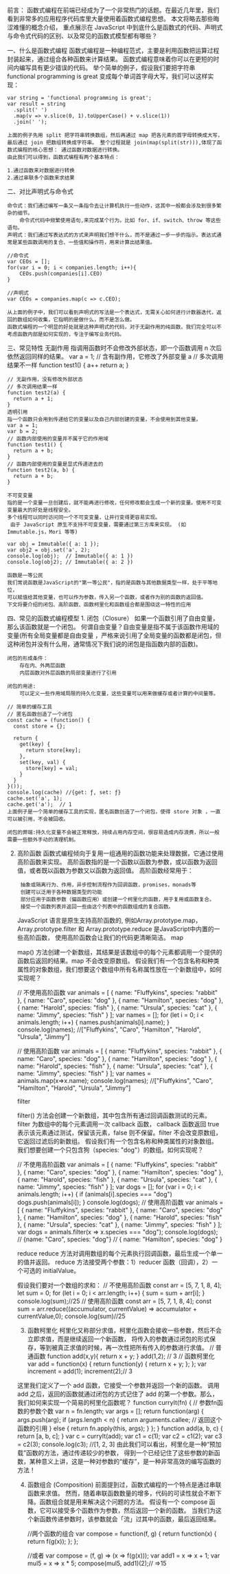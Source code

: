 
前言：
    函数式编程在前端已经成为了一个非常热门的话题。在最近几年里，我们看到非常多的应用程序代码库里大量使用着函数式编程思想。
    本文将略去那些晦涩难懂的概念介绍，
    重点展示在 JavaScript 中到底什么是函数式的代码、声明式与命令式代码的区别、以及常见的函数式模型都有哪些？

一、什么是函数式编程
	函数式编程是一种编程范式，主要是利用函数把运算过程封装起来，通过组合各种函数来计算结果。
	函数式编程意味着你可以在更短的时间内编写具有更少错误的代码。
	举个简单的例子，假设我们要把字符串 functional programming is great 变成每个单词首字母大写，我们可以这样实现：

	var string = 'functional programming is great';
    var result = string
      .split(' ')
      .map(v => v.slice(0, 1).toUpperCase() + v.slice(1))
      .join(' ');

	上面的例子先用 split 把字符串转换数组，然后再通过 map 把各元素的首字母转换成大写，
	最后通过 join 把数组转换成字符串。 整个过程就是 join(map(split(str))),体现了函数式编程的核心思想： 通过函数对数据进行转换。
    由此我们可以得到，函数式编程有两个基本特点：

    1.通过函数来对数据进行转换
    2.通过串联多个函数来求结果

二、对比声明式与命令式

	命令式：我们通过编写一条又一条指令去让计算机执行一些动作，这其中一般都会涉及到很多繁杂的细节。
		命令式代码中频繁使用语句,来完成某个行为。比如 for、if、switch、throw 等这些语句。
	声明式：我们通过写表达式的方式来声明我们想干什么，而不是通过一步一步的指示。表达式通常是某些函数调用的复合、一些值和操作符，用来计算出结果值。

	//命令式
    var CEOs = [];
    for(var i = 0; i < companies.length; i++){
        CEOs.push(companies[i].CEO)
    }

    //声明式
    var CEOs = companies.map(c => c.CEO);

	从上面的例子中，我们可以看到声明式的写法是一个表达式，无需关心如何进行计数器迭代，返回的数组如何收集，它指明的是做什么，而不是怎么做。
	函数式编程的一个明显的好处就是这种声明式的代码，对于无副作用的纯函数，我们完全可以不考虑函数内部是如何实现的，专注于编写业务代码。

三、常见特性
	无副作用
	指调用函数时不会修改外部状态，即一个函数调用 n 次后依然返回同样的结果。
	var a = 1;
    // 含有副作用，它修改了外部变量 a
    // 多次调用结果不一样
    function test1() {
      a++
      return a;
    }

    // 无副作用，没有修改外部状态
    // 多次调用结果一样
    function test2(a) {
      return a + 1;
    }
	透明引用
    指一个函数只会用到传递给它的变量以及自己内部创建的变量，不会使用到其他变量。
    var a = 1;
    var b = 2;
    // 函数内部使用的变量并不属于它的作用域
    function test1() {
      return a + b;
    }
    // 函数内部使用的变量是显式传递进去的
    function test2(a, b) {
      return a + b;
    }

	不可变变量
    指的是一个变量一旦创建后，就不能再进行修改，任何修改都会生成一个新的变量。使用不可变变量最大的好处是线程安全。
    多个线程可以同时访问同一个不可变变量，让并行变得更容易实现。
     由于 JavaScript 原生不支持不可变变量，需要通过第三方库来实现。 (如 Immutable.js，Mori 等等)

    var obj = Immutable({ a: 1 });
    var obj2 = obj.set('a', 2);
    console.log(obj);  // Immutable({ a: 1 })
    console.log(obj2); // Immutable({ a: 2 })

	函数是一等公民
    我们常说函数是JavaScript的"第一等公民"，指的是函数与其他数据类型一样，处于平等地位，
    可以赋值给其他变量，也可以作为参数，传入另一个函数，或者作为别的函数的返回值。
    下文将要介绍的闭包、高阶函数、函数柯里化和函数组合都是围绕这一特性的应用

四、常见的函数式编程模型
	1. 闭包（Closure）
	如果一个函数引用了自由变量，那么该函数就是一个闭包。
	何谓自由变量？自由变量是指不属于该函数作用域的变量(所有全局变量都是自由变量
	，严格来说引用了全局变量的函数都是闭包，但这种闭包并没有什么用，通常情况下我们说的闭包是指函数内部的函数)。

	闭包的形成条件：
		存在内、外两层函数
		内层函数对外层函数的局部变量进行了引用

	闭包的用途:
		可以定义一些作用域局限的持久化变量，这些变量可以用来做缓存或者计算的中间量等。

	// 简单的缓存工具
    // 匿名函数创造了一个闭包
    const cache = (function() {
      const store = {};

      return {
        get(key) {
          return store[key];
        },
        set(key, val) {
          store[key] = val;
        }
      }
    }());
    console.log(cache) //{get: ƒ, set: ƒ}
    cache.set('a', 1);
    cache.get('a');  // 1
	上面例子是一个简单的缓存工具的实现，匿名函数创造了一个闭包，使得 store 对象 ，一直可以被引用，不会被回收。

    闭包的弊端:持久化变量不会被正常释放，持续占用内存空间，很容易造成内存浪费，所以一般需要一些额外手动的清理机制。

2. 高阶函数
	函数式编程倾向于复用一组通用的函数功能来处理数据，它通过使用高阶函数来实现。
	高阶函数指的是一个函数以函数为参数，或以函数为返回值，或者既以函数为参数又以函数为返回值。
	高阶函数经常用于：

		抽象或隔离行为、作用，异步控制流程作为回调函数，promises，monads等
		创建可以泛用于各种数据类型的功能
		部分应用于函数参数（偏函数应用）或创建一个柯里化的函数，用于复用或函数复合。
		接受一个函数列表并返回一些由这个列表中的函数组成的复合函数。

	JavaScript 语言是原生支持高阶函数的,
		例如Array.prototype.map，Array.prototype.filter 和 Array.prototype.reduce 是JavaScript中内置的一些高阶函数，
		使用高阶函数会让我们的代码更清晰简洁。
	map

	map() 方法创建一个新数组，其结果是该数组中的每个元素都调用一个提供的函数后返回的结果。map 不会改变原数组。
	假设我们有一个包含名称和种类属性的对象数组，我们想要这个数组中所有名称属性放在一个新数组中，如何实现呢？

	// 不使用高阶函数
    var animals = [
      { name: "Fluffykins", species: "rabbit" },
      { name: "Caro", species: "dog" },
      { name: "Hamilton", species: "dog" },
      { name: "Harold", species: "fish" },
      { name: "Ursula", species: "cat" },
      { name: "Jimmy", species: "fish" }
    ];
    var names = [];
    for (let i = 0; i < animals.length; i++) {
      names.push(animals[i].name);
    }
    console.log(names); //["Fluffykins", "Caro", "Hamilton", "Harold", "Ursula", "Jimmy"]

	// 使用高阶函数
    var animals = [
      { name: "Fluffykins", species: "rabbit" },
      { name: "Caro", species: "dog" },
      { name: "Hamilton", species: "dog" },
      { name: "Harold", species: "fish" },
      { name: "Ursula", species: "cat" },
      { name: "Jimmy", species: "fish" }
    ];
    var names = animals.map(x=>x.name);
    console.log(names); //["Fluffykins", "Caro", "Hamilton", "Harold", "Ursula", "Jimmy"]

	filter

    filter() 方法会创建一个新数组，其中包含所有通过回调函数测试的元素。filter 为数组中的每个元素调用一次 callback 函数，
     callback 函数返回 true 表示该元素通过测试，保留该元素，false 则不保留。filter 不会改变原数组，它返回过滤后的新数组。
    假设我们有一个包含名称和种类属性的对象数组。 我们想要创建一个只包含狗（species: "dog"）的数组。如何实现呢？

   // 不使用高阶函数
   var animals = [
     { name: "Fluffykins", species: "rabbit" },
     { name: "Caro", species: "dog" },
     { name: "Hamilton", species: "dog" },
     { name: "Harold", species: "fish" },
     { name: "Ursula", species: "cat" },
     { name: "Jimmy", species: "fish" }
   ];
   var dogs = [];
   for (var i = 0; i < animals.length; i++) {
     if (animals[i].species === "dog") dogs.push(animals[i]);
   }
   console.log(dogs);
	// 使用高阶函数
	var animals = [
	  { name: "Fluffykins", species: "rabbit" },
	  { name: "Caro", species: "dog" },
	  { name: "Hamilton", species: "dog" },
	  { name: "Harold", species: "fish" },
	  { name: "Ursula", species: "cat" },
	  { name: "Jimmy", species: "fish" }
	];
	var dogs = animals.filter(x => x.species === "dog");
	console.log(dogs); // {name: "Caro", species: "dog"}
	// { name: "Hamilton", species: "dog" }

	reduce
		reduce 方法对调用数组的每个元素执行回调函数，最后生成一个单一的值并返回。
	    reduce 方法接受两个参数：1）reducer 函数（回调），2）一个可选的 initialValue。

	假设我们要对一个数组的求和：
	// 不使用高阶函数
    const arr = [5, 7, 1, 8, 4];
    let sum = 0;
    for (let i = 0; i < arr.length; i++) {
      sum = sum + arr[i];
    }
    console.log(sum);//25
	// 使用高阶函数
    const arr = [5, 7, 1, 8, 4];
    const sum = arr.reduce((accumulator, currentValue) => accumulator + currentValue,0);
    console.log(sum)//25

	3. 函数柯里化
	    柯里化又称部分求值，柯里化函数会接收一些参数，然后不会立即求值，而是继续返回一个新函数，
	    将传入的参数通过闭包的形式保存，等到被真正求值的时候，再一次性把所有传入的参数进行求值。
		// 普通函数
	    function add(x,y){
	        return x + y;
	    }
	    add(1,2); // 3
	    // 函数柯里化
	    var add = function(x) {
	      return function(y) {
	        return x + y;
	      };
	    };
	    var increment = add(1);
	    increment(2);// 3

	这里我们定义了一个 add 函数，它接受一个参数并返回一个新的函数。
	调用 add 之后，返回的函数就通过闭包的方式记住了 add 的第一个参数。那么，我们如何来实现一个简易的柯里化函数呢？
		function curryIt(fn) {
          // 参数fn函数的参数个数
          var n = fn.length;
          var args = [];
          return function(arg) {
            args.push(arg);
            if (args.length < n) {
              return arguments.callee; // 返回这个函数的引用
            } else {
              return fn.apply(this, args);
            }
          };
        }
        function add(a, b, c) {
          return [a, b, c];
        }
        var c = curryIt(add);
        var c1 = c(1);
        var c2 = c1(2);
        var c3 = c2(3);
        console.log(c3); //[1, 2, 3]
	由此我们可以看出，柯里化是一种“预加载”函数的方法，通过传递较少的参数，
	得到一个已经记住了这些参数的新函数，某种意义上讲，这是一种对参数的“缓存”，是一种非常高效的编写函数的方法！

	4. 函数组合 (Composition)
        前面提到过，函数式编程的一个特点是通过串联函数来求值。
        然而，随着串联函数数量的增多，代码的可读性就会不断下降。函数组合就是用来解决这个问题的方法。
        假设有一个 compose 函数，它可以接受多个函数作为参数，然后返回一个新的函数。
        当我们为这个新函数传递参数时，该参数就会「流」过其中的函数，最后返回结果。

        //两个函数的组合
        var compose = function(f, g) {
            return function(x) {
                return f(g(x));
            };
        };

        //或者
        var compose = (f, g) => (x => f(g(x)));
        var add1 = x => x + 1;
        var mul5 = x => x * 5;
        compose(mul5, add1)(2);// =>15

